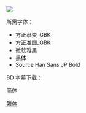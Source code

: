 ![](key_visual.jpg)

所需字体：

- 方正隶变_GBK
- 方正准圆_GBK
- 微软雅黑
- 黑体
- Source Han Sans JP Bold



BD 字幕下载：

[简体](https://github.com/tastysugar/SweetSub-source/raw/master/Flip%20Flappers/Flip%20Flappers%20chs.rar)

[繁体](https://github.com/tastysugar/SweetSub-source/raw/master/Flip%20Flappers/Flip%20Flappers%20cht.rar)